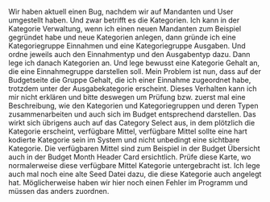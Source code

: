 Wir haben aktuell einen Bug, nachdem wir auf Mandanten und User umgestellt haben. Und zwar betrifft es die Kategorien. Ich kann in der Kategorie Verwaltung, wenn ich einen neuen Mandanten zum Beispiel gegründet habe und neue Kategorien anlegen, dann gründe ich eine Kategoriegruppe Einnahmen und eine Kategoriegruppe Ausgaben. Und ordne jeweils auch den Einnahmentyp und den Ausgabentyp dazu. Dann lege ich danach Kategorien an. Und lege bewusst eine Kategorie Gehalt an, die eine Einnahmegruppe darstellen soll. Mein Problem ist nun, dass auf der Budgetseite die Gruppe Gehalt, die ich einer Einnahme zugeordnet habe, trotzdem unter der Ausgabekategorie erscheint. Dieses Verhalten kann ich mir nicht erklären und bitte deswegen um Prüfung bzw. zuerst mal eine Beschreibung, wie den Kategorien und Kategoriegruppen und deren Typen zusammenarbeiten und auch sich im Budget entsprechend darstellen.
Das wirkt sich übrigens auch auf das Category Select aus, in dem plötzlich die Kategorie erscheint, verfügbare Mittel, verfügbare Mittel sollte eine hart kodierte Kategorie sein im System und nicht unbedingt eine sichtbare Kategorie. Die verfügbaren Mittel sind zum Beispiel in der Budget Übersicht auch in der Budget Month Header Card ersichtlich. Prüfe diese Karte, wo normalerweise diese verfügbare Mittel Kategorie untergebracht ist. Ich lege auch mal noch eine alte Seed Datei dazu, die diese Kategorie auch angelegt hat. Möglicherweise haben wir hier noch einen Fehler im Programm und müssen das anders zuordnen.

